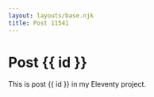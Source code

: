 ```yaml
---
layout: layouts/base.njk
title: Post 11541
---
```


# Post {{ id }}

This is post {{ id }} in my Eleventy project.
